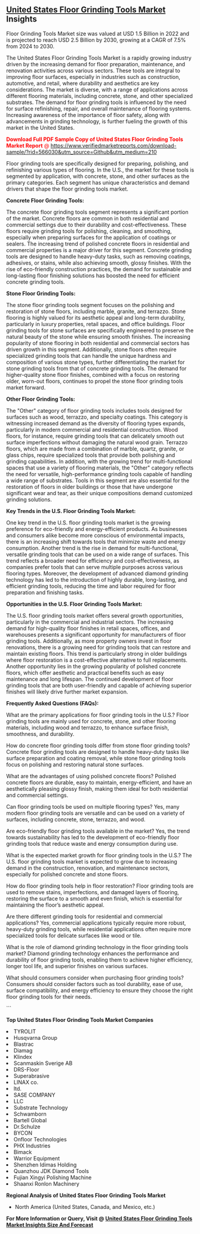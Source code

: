 <h2><a href="https://www.verifiedmarketreports.com/download-sample/?rid=566030&amp;utm_source=Github&amp;utm_medium=210" target="_blank">United States Floor Grinding Tools Market</a> Insights</h2><p>Floor Grinding Tools Market size was valued at USD 1.5 Billion in 2022 and is projected to reach USD 2.5 Billion by 2030, growing at a CAGR of 7.5% from 2024 to 2030.</p><p><p>The United States Floor Grinding Tools Market is a rapidly growing industry driven by the increasing demand for floor preparation, maintenance, and renovation activities across various sectors. These tools are integral to improving floor surfaces, especially in industries such as construction, automotive, and retail, where durability and aesthetics are key considerations. The market is diverse, with a range of applications across different flooring materials, including concrete, stone, and other specialized substrates. The demand for floor grinding tools is influenced by the need for surface refinishing, repair, and overall maintenance of flooring systems. Increasing awareness of the importance of floor safety, along with advancements in grinding technology, is further fueling the growth of this market in the United States. <p><span class=""><span style="color: #ff0000;"><strong>Download Full PDF Sample Copy of United States Floor Grinding Tools Market Report</strong> @ </span><a href="https://www.verifiedmarketreports.com/download-sample/?rid=566030&amp;utm_source=Github&amp;utm_medium=210" target="_blank">https://www.verifiedmarketreports.com/download-sample/?rid=566030&amp;utm_source=Github&amp;utm_medium=210</a></span></p>Floor grinding tools are specifically designed for preparing, polishing, and refinishing various types of flooring. In the U.S., the market for these tools is segmented by application, with concrete, stone, and other surfaces as the primary categories. Each segment has unique characteristics and demand drivers that shape the floor grinding tools market.<p><strong>Concrete Floor Grinding Tools:</strong></p><p>The concrete floor grinding tools segment represents a significant portion of the market. Concrete floors are common in both residential and commercial settings due to their durability and cost-effectiveness. These floors require grinding tools for polishing, cleaning, and smoothing, especially when preparing surfaces for the application of coatings or sealers. The increasing trend of polished concrete floors in residential and commercial properties is a major driver for this segment. Concrete grinding tools are designed to handle heavy-duty tasks, such as removing coatings, adhesives, or stains, while also achieving smooth, glossy finishes. With the rise of eco-friendly construction practices, the demand for sustainable and long-lasting floor finishing solutions has boosted the need for efficient concrete grinding tools.</p><p><strong>Stone Floor Grinding Tools:</strong></p><p>The stone floor grinding tools segment focuses on the polishing and restoration of stone floors, including marble, granite, and terrazzo. Stone flooring is highly valued for its aesthetic appeal and long-term durability, particularly in luxury properties, retail spaces, and office buildings. Floor grinding tools for stone surfaces are specifically engineered to preserve the natural beauty of the stone while ensuring smooth finishes. The increasing popularity of stone flooring in both residential and commercial sectors has driven growth in this segment. Additionally, stone floors often require specialized grinding tools that can handle the unique hardness and composition of various stone types, further differentiating the market for stone grinding tools from that of concrete grinding tools. The demand for higher-quality stone floor finishes, combined with a focus on restoring older, worn-out floors, continues to propel the stone floor grinding tools market forward.</p><p><strong>Other Floor Grinding Tools:</strong></p><p>The "Other" category of floor grinding tools includes tools designed for surfaces such as wood, terrazzo, and specialty coatings. This category is witnessing increased demand as the diversity of flooring types expands, particularly in modern commercial and residential construction. Wood floors, for instance, require grinding tools that can delicately smooth out surface imperfections without damaging the natural wood grain. Terrazzo floors, which are made from a combination of marble, quartz, granite, or glass chips, require specialized tools that provide both polishing and grinding capabilities. In addition, with the growing trend for multi-functional spaces that use a variety of flooring materials, the "Other" category reflects the need for versatile, high-performance grinding tools capable of handling a wide range of substrates. Tools in this segment are also essential for the restoration of floors in older buildings or those that have undergone significant wear and tear, as their unique compositions demand customized grinding solutions.</p><p><strong>Key Trends in the U.S. Floor Grinding Tools Market:</strong></p><p>One key trend in the U.S. floor grinding tools market is the growing preference for eco-friendly and energy-efficient products. As businesses and consumers alike become more conscious of environmental impacts, there is an increasing shift towards tools that minimize waste and energy consumption. Another trend is the rise in demand for multi-functional, versatile grinding tools that can be used on a wide range of surfaces. This trend reflects a broader need for efficiency and cost-effectiveness, as companies prefer tools that can serve multiple purposes across various flooring types. Moreover, the development of advanced diamond grinding technology has led to the introduction of highly durable, long-lasting, and efficient grinding tools, reducing the time and labor required for floor preparation and finishing tasks.</p><p><strong>Opportunities in the U.S. Floor Grinding Tools Market:</strong></p><p>The U.S. floor grinding tools market offers several growth opportunities, particularly in the commercial and industrial sectors. The increasing demand for high-quality floor finishes in retail spaces, offices, and warehouses presents a significant opportunity for manufacturers of floor grinding tools. Additionally, as more property owners invest in floor renovations, there is a growing need for grinding tools that can restore and maintain existing floors. This trend is particularly strong in older buildings where floor restoration is a cost-effective alternative to full replacements. Another opportunity lies in the growing popularity of polished concrete floors, which offer aesthetic and practical benefits such as easy maintenance and long lifespan. The continued development of floor grinding tools that are both user-friendly and capable of achieving superior finishes will likely drive further market expansion.</p><p><strong>Frequently Asked Questions (FAQs):</strong></p><p>What are the primary applications for floor grinding tools in the U.S.? Floor grinding tools are mainly used for concrete, stone, and other flooring materials, including wood and terrazzo, to enhance surface finish, smoothness, and durability.</p><p>How do concrete floor grinding tools differ from stone floor grinding tools? Concrete floor grinding tools are designed to handle heavy-duty tasks like surface preparation and coating removal, while stone floor grinding tools focus on polishing and restoring natural stone surfaces.</p><p>What are the advantages of using polished concrete floors? Polished concrete floors are durable, easy to maintain, energy-efficient, and have an aesthetically pleasing glossy finish, making them ideal for both residential and commercial settings.</p><p>Can floor grinding tools be used on multiple flooring types? Yes, many modern floor grinding tools are versatile and can be used on a variety of surfaces, including concrete, stone, terrazzo, and wood.</p><p>Are eco-friendly floor grinding tools available in the market? Yes, the trend towards sustainability has led to the development of eco-friendly floor grinding tools that reduce waste and energy consumption during use.</p><p>What is the expected market growth for floor grinding tools in the U.S.? The U.S. floor grinding tools market is expected to grow due to increasing demand in the construction, renovation, and maintenance sectors, especially for polished concrete and stone floors.</p><p>How do floor grinding tools help in floor restoration? Floor grinding tools are used to remove stains, imperfections, and damaged layers of flooring, restoring the surface to a smooth and even finish, which is essential for maintaining the floor’s aesthetic appeal.</p><p>Are there different grinding tools for residential and commercial applications? Yes, commercial applications typically require more robust, heavy-duty grinding tools, while residential applications often require more specialized tools for delicate surfaces like wood or tile.</p><p>What is the role of diamond grinding technology in the floor grinding tools market? Diamond grinding technology enhances the performance and durability of floor grinding tools, enabling them to achieve higher efficiency, longer tool life, and superior finishes on various surfaces.</p><p>What should consumers consider when purchasing floor grinding tools? Consumers should consider factors such as tool durability, ease of use, surface compatibility, and energy efficiency to ensure they choose the right floor grinding tools for their needs.</p>```</p><p><strong>Top United States Floor Grinding Tools Market Companies</strong></p><div data-test-id=""><p><li>TYROLIT</li><li> Husqvarna Group</li><li> Blastrac</li><li> Diamag</li><li> Klindex</li><li> Scanmaskin Sverige AB</li><li> DRS-Floor</li><li> Superabrasive</li><li> LINAX co.</li><li>ltd.</li><li> SASE COMPANY</li><li> LLC</li><li> Substrate Technology</li><li> Schwamborn</li><li> Bartell Global</li><li> Dr.Schulze</li><li> BYCON</li><li> Onfloor Technologies</li><li> PHX Industries</li><li> Bimack</li><li> Warrior Equipment</li><li> Shenzhen Idimas Holding</li><li> Quanzhou JDK Diamond Tools</li><li> Fujian Xingyi Polishing Machine</li><li> Shaanxi Ronlon Machinery</li></p><div><strong>Regional Analysis of&nbsp;United States Floor Grinding Tools Market</strong></div><ul><li dir="ltr"><p dir="ltr">North America&nbsp;(United States, Canada, and Mexico, etc.)</p></li></ul><p><strong>For More Information or Query, Visit @&nbsp;</strong><strong><a href="https://www.verifiedmarketreports.com/product/floor-grinding-tools-market/?utm_source=Github&amp;utm_medium=210" target="_blank">United States Floor Grinding Tools Market Insights Size And Forecast</a></strong></p></div>
